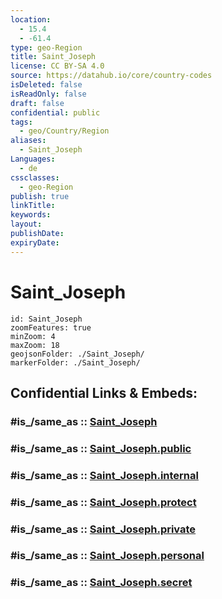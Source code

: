 ```yaml
---
location:
  - 15.4
  - -61.4
type: geo-Region
title: Saint_Joseph
license: CC BY-SA 4.0
source: https://datahub.io/core/country-codes
isDeleted: false
isReadOnly: false
draft: false
confidential: public
tags:
  - geo/Country/Region
aliases:
  - Saint_Joseph
Languages:
  - de
cssclasses:
  - geo-Region
publish: true
linkTitle:
keywords:
layout:
publishDate:
expiryDate:
---
```


# Saint_Joseph

```leaflet
id: Saint_Joseph
zoomFeatures: true 
minZoom: 4 
maxZoom: 18
geojsonFolder: ./Saint_Joseph/
markerFolder: ./Saint_Joseph/
```


## Confidential Links & Embeds: 

### #is_/same_as :: [Saint_Joseph](/_Standards/Earth/Continent/America~Caribbean/Dominica/parishes~Dominica/Saint_Joseph.md) 

### #is_/same_as :: [Saint_Joseph.public](/_public/Earth/Continent/America~Caribbean/Dominica/parishes~Dominica/Saint_Joseph.public.md) 

### #is_/same_as :: [Saint_Joseph.internal](/_internal/Earth/Continent/America~Caribbean/Dominica/parishes~Dominica/Saint_Joseph.internal.md) 

### #is_/same_as :: [Saint_Joseph.protect](/_protect/Earth/Continent/America~Caribbean/Dominica/parishes~Dominica/Saint_Joseph.protect.md) 

### #is_/same_as :: [Saint_Joseph.private](/_private/Earth/Continent/America~Caribbean/Dominica/parishes~Dominica/Saint_Joseph.private.md) 

### #is_/same_as :: [Saint_Joseph.personal](/_personal/Earth/Continent/America~Caribbean/Dominica/parishes~Dominica/Saint_Joseph.personal.md) 

### #is_/same_as :: [Saint_Joseph.secret](/_secret/Earth/Continent/America~Caribbean/Dominica/parishes~Dominica/Saint_Joseph.secret.md)

